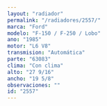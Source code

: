 ```yaml
---
layout: "radiador"
permalink: "/radiadores/2557/"
marca: "Ford"
modelo: "F-150 / F-250 / Lobo"
ano: "1985"
motor: "L6 V8"
transmision: "Automática"
parte: "63083"
clima: "Con clima"
alto: "27 9/16"
ancho: "19 5/8"
observaciones: ""
id: "2557"
---
```


